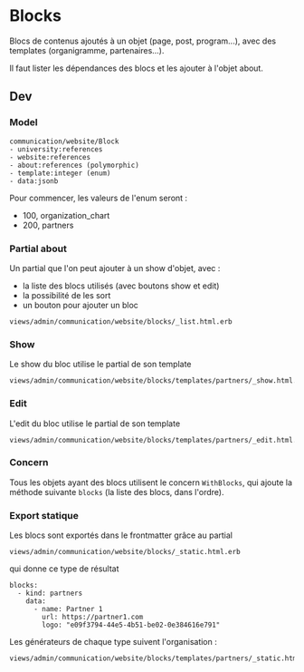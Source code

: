 # Blocks

Blocs de contenus ajoutés à un objet (page, post, program...),
avec des templates (organigramme, partenaires...).

Il faut lister les dépendances des blocs et les ajouter à l'objet about.

## Dev

### Model

```
communication/website/Block
- university:references
- website:references
- about:references (polymorphic)
- template:integer (enum)
- data:jsonb
```

Pour commencer, les valeurs de l'enum seront :
- 100, organization_chart
- 200, partners

### Partial about
Un partial que l'on peut ajouter à un show d'objet, avec :
- la liste des blocs utilisés (avec boutons show et edit)
- la possibilité de les sort
- un bouton pour ajouter un bloc

```
views/admin/communication/website/blocks/_list.html.erb
```

### Show
Le show du bloc utilise le partial de son template
```
views/admin/communication/website/blocks/templates/partners/_show.html.erb
```

### Edit
L'edit du bloc utilise le partial de son template
```
views/admin/communication/website/blocks/templates/partners/_edit.html.erb
```

### Concern
Tous les objets ayant des blocs utilisent le concern `WithBlocks`, qui ajoute la méthode suivante `blocks` (la liste des blocs, dans l'ordre).

### Export statique
Les blocs sont exportés dans le frontmatter grâce au partial
```
views/admin/communication/website/blocks/_static.html.erb
```
qui donne ce type de résultat
```
blocks:
  - kind: partners
    data:
      - name: Partner 1
        url: https://partner1.com
        logo: "e09f3794-44e5-4b51-be02-0e384616e791"
```
Les générateurs de chaque type suivent l'organisation :
```
views/admin/communication/website/blocks/templates/partners/_static.html.erb
```
